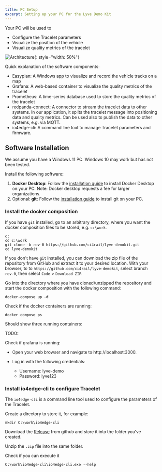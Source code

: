 ```yaml
---
title: PC Setup
excerpt: Setting up your PC for the Lyve Demo Kit
---
```


Your PC will be used to
* Configure the Tracelet parameters
* Visualize the position of the vehicle
* Visualize quality metrics of the tracelet

![Architecture](/user-docs/images/lyve/lyve-demo-kit-rev0-pc-setup1.svg){: style="width: 50%"}

Quick explanation of the software components:
* Easyplan: A Windows app to visualize and record the vehicle tracks on a map
* Grafana: A web-based container to visualize the quality metrics of the tracelet
* Prometheus: A time-series database used to store the quality metrics of the tracelet
* redpanda-connect: A connector to stream the tracelet data to other systems. In our application, it splits the tracelet message into positioning data and quality metrics. Can be used also to publish the data to other systems, e.g. via MQTT.
* io4edge-cli: A command line tool to manage Tracelet parameters and firmware.

## Software Installation

We assume you have a Windows 11 PC. Windows 10 may work but has not been tested.

Install the following software:

1. **Docker Desktop**: Follow the [installation guide](https://docs.docker.com/desktop/setup/install/windows-install/) to install Docker Desktop on your PC. Note: Docker desktop requests a fee for larger organizations.
2. Optional: **git**: Follow the [installation guide](https://git-scm.com/book/en/v2/Getting-Started-Installing-Git) to install git on your PC.

### Install the docker composition

If you have `git` installed, go to an arbitrary directory, where you want the docker composition files to be stored, e.g. `c:\work`.

```
c:
cd c:\work
git clone -b rev-0 https://github.com/ci4rail/lyve-demokit.git
cd lyve-demokit
```

If you don't have `git` installed, you can download the zip file of the repository from GitHub and extract it to your desired location. With your browser, to to `https://github.com/ci4rail/lyve-demokit`, select branch `rev-0`, then select `Code` > `Download ZIP`.

Go into the directory where you have cloned/unzipped the repository and start the docker composition with the following command:

```
docker-compose up -d
```

Check if the docker containers are running:

```
docker compose ps
```
Should show three running containers:

TODO:

Check if grafana is running:
* Open your web browser and navigate to http://localhost:3000.
* Log in with the following credentials:

    * Username: lyve-demo
    * Password: lyve123


### Install io4edge-cli to configure Tracelet

The `io4edge-cli` is a command line tool used to configure the parameters of the Tracelet.

Create a directory to store it, for example:
```
mkdir C:\work\io4edge-cli
```

Download the [Release](https://github.com/ci4rail/io4edge-client-go/releases/download/v2.0.0-alpha.4/io4edge-cli-v2.0.0-alpha.4-windows-amd64.zip) from github and store it into the folder you've created.

Unzip the `.zip` file into the same folder.

Check if you can execute it
```
C:\work\io4edge-cli\io4edge-cli.exe --help
```
